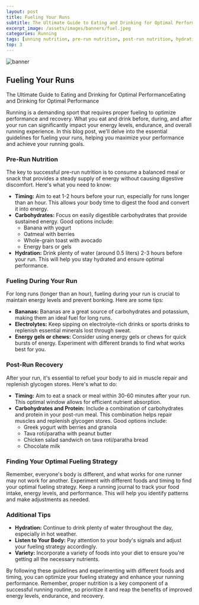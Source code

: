 ```yaml
---
layout: post
title: Fueling Your Runs
subtitle: The Ultimate Guide to Eating and Drinking for Optimal PerformanceEating and Drinking for Optimal Performance
excerpt_image: /assets/images/banners/fuel.jpeg
categories: Running
tags: [unning nutrition, pre-run nutrition, post-run nutrition, hydration, energy gels, sports nutrition, running fuel, endurance, recovery, muscle repair]
top: 3
---
```

![banner](/assets/images/banners/fuel.jpeg)
## Fueling Your Runs
The Ultimate Guide to Eating and Drinking for Optimal PerformanceEating and Drinking for Optimal Performance

Running is a demanding sport that requires proper fueling to optimize performance and recovery. What you eat and drink before, during, and after your run can significantly impact your energy levels, endurance, and overall running experience. In this blog post, we'll delve into the essential guidelines for fueling your runs, helping you maximize your performance and achieve your running goals.

### Pre-Run Nutrition

The key to successful pre-run nutrition is to consume a balanced meal or snack that provides a steady supply of energy without causing digestive discomfort. Here's what you need to know:

* **Timing:** Aim to eat 1-2 hours before your run, especially for runs longer than an hour. This allows your body time to digest the food and convert it into energy.
* **Carbohydrates:** Focus on easily digestible carbohydrates that provide sustained energy. Good options include:
  * Banana with yogurt
  * Oatmeal with berries
  * Whole-grain toast with avocado
  * Energy bars or gels
* **Hydration:** Drink plenty of water (around 0.5 liters) 2-3 hours before your run. This will help you stay hydrated and ensure optimal performance.
### Fueling During Your Run

For long runs (longer than an hour), fueling during your run is crucial to maintain energy levels and prevent bonking. Here are some tips:

* **Bananas:** Bananas are a great source of carbohydrates and potassium, making them an ideal fuel for long runs.
* **Electrolytes:** Keep sipping on electrolyte-rich drinks or sports drinks to replenish essential minerals lost through sweat.
* **Energy gels or chews:** Consider using energy gels or chews for quick bursts of energy. Experiment with different brands to find what works best for you.
### Post-Run Recovery

After your run, it's essential to refuel your body to aid in muscle repair and replenish glycogen stores. Here's what to do:

* **Timing:** Aim to eat a snack or meal within 30-60 minutes after your run. This optimal window allows for efficient nutrient absorption.
* **Carbohydrates and Protein:** Include a combination of carbohydrates and protein in your post-run meal. This combination helps repair muscles and replenish glycogen stores. Good options include:
  * Greek yogurt with berries and granola
  * Tava roti/paratha with peanut butter
  * Chicken salad sandwich on tava roti/paratha bread
  * Chocolate milk
### Finding Your Optimal Fueling Strategy

Remember, everyone's body is different, and what works for one runner may not work for another. Experiment with different foods and timing to find your optimal fueling strategy. Keep a running journal to track your food intake, energy levels, and performance. This will help you identify patterns and make adjustments as needed.

### Additional Tips

* **Hydration:** Continue to drink plenty of water throughout the day, especially in hot weather.
* **Listen to Your Body:** Pay attention to your body's signals and adjust your fueling strategy accordingly.
* **Variety:** Incorporate a variety of foods into your diet to ensure you're getting all the necessary nutrients.

By following these guidelines and experimenting with different foods and timing, you can optimize your fueling strategy and enhance your running performance. Remember, proper nutrition is a key component of a successful running routine, so prioritize it and reap the benefits of improved energy levels, endurance, and recovery.